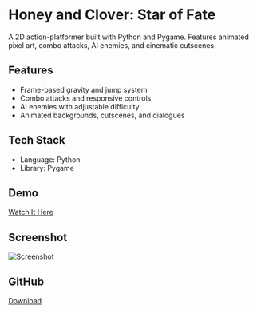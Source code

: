 # Honey and Clover: Star of Fate

A 2D action-platformer built with Python and Pygame. Features animated pixel art, combo attacks, AI enemies, and cinematic cutscenes.

## Features
- Frame-based gravity and jump system  
- Combo attacks and responsive controls  
- AI enemies with adjustable difficulty  
- Animated backgrounds, cutscenes, and dialogues

## Tech Stack
- Language: Python  
- Library: Pygame  

## Demo
[Watch It Here](https://youtu.be/sS6Udb696PY)

## Screenshot  
![Screenshot](https://i.postimg.cc/Z5KzxFXw/Honey-and-Clover-Screenshot.png)

## GitHub  
[Download](https://github.com/VanLeHoang/Honey-And-Clover-Star-Of-Fate)
